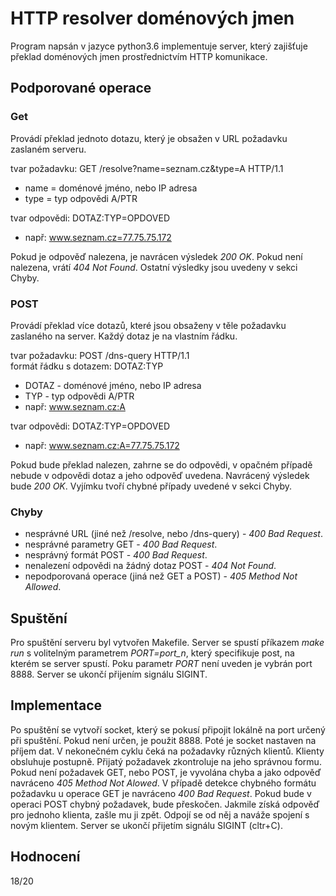 # HTTP resolver doménových jmen  


Program napsán v jazyce python3.6 implementuje server, který zajišťuje překlad doménových jmen prostřednictvím HTTP komunikace.

## Podporované operace
### Get
Provádí překlad jednoto dotazu, který je obsažen v URL požadavku zaslaném serveru.

tvar požadavku: GET /resolve?name=seznam.cz&type=A HTTP/1.1
- name = doménové jméno, nebo IP adresa
- type = typ odpovědi A/PTR

tvar odpovědi: DOTAZ:TYP=OPDOVED
 - např: www.seznam.cz=77.75.75.172

Pokud je odpověď nalezena, je navrácen výsledek *200 OK*. Pokud není nalezena, vrátí *404 Not Found*. Ostatní výsledky jsou uvedeny v sekci Chyby.
### POST
Provádí překlad více dotazů, které jsou obsaženy v těle požadavku zaslaného na server. Každý dotaz je na vlastním řádku.

tvar požadavku: POST /dns-query HTTP/1.1  
formát řádku s dotazem: DOTAZ:TYP  
- DOTAZ - doménové jméno, nebo IP adresa
- TYP - typ odpovědi A/PTR  
- např: www.seznam.cz:A

tvar odpovědi: DOTAZ:TYP=OPDOVED
 - např: www.seznam.cz:A=77.75.75.172

Pokud bude překlad nalezen, zahrne se do odpovědi, v opačném případě nebude v odpovědi dotaz a jeho odpověď uvedena. Navrácený výsledek bude *200 OK*. Vyjímku tvoří chybné případy uvedené v sekci Chyby.
### Chyby
- nesprávné URL (jiné než /resolve, nebo /dns-query) - *400 Bad Request*.
- nesprávné parametry GET -  *400 Bad Request*.
- nesprávný formát POST - *400 Bad Request*.
- nenalezení odpovědi na žádný dotaz POST - *404 Not Found*.
- nepodporovaná operace (jiná než GET a POST) - *405 Method Not Allowed*.

## Spuštění
Pro spuštění serveru byl vytvořen Makefile. Server se spustí příkazem *make run* s volitelným parametrem *PORT=port_n*, který specifikuje post, na kterém se server spustí. Poku parametr *PORT* není uveden je vybrán port 8888. Server se ukončí přijením signálu SIGINT.

## Implementace
Po spuštění se vytvoří socket, který se pokusí připojit lokálně na port určený při spuštění. Pokud není určen, je použit 8888. Poté je socket nastaven na příjem dat. V nekonečném cyklu čeká na požadavky různých klientů. Klienty obsluhuje postupně. Přijatý požadavek zkontroluje na jeho správnou formu. Pokud není požadavek GET, nebo POST, je vyvolána chyba a jako odpověď navráceno *405 Method Not Alowed*. V případě detekce chybného formátu požadavku u operace GET je navráceno *400 Bad Request*. Pokud bude v operaci POST chybný požadavek, bude přeskočen. Jakmile získá odpověď pro jednoho klienta, zašle mu ji zpět. Odpojí se od něj a naváže spojení s novým klientem. Server se ukončí přijetím signálu SIGINT (cltr+C).

## Hodnocení
18/20

